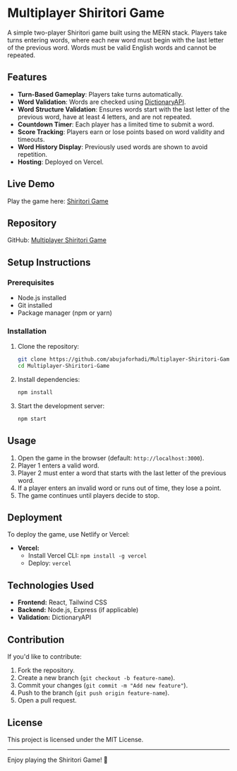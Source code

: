 # Multiplayer Shiritori Game

A simple two-player Shiritori game built using the MERN stack. Players take turns entering words, where each new word must begin with the last letter of the previous word. Words must be valid English words and cannot be repeated.

## Features
- **Turn-Based Gameplay**: Players take turns automatically.
- **Word Validation**: Words are checked using [DictionaryAPI](https://dictionaryapi.dev/).
- **Word Structure Validation**: Ensures words start with the last letter of the previous word, have at least 4 letters, and are not repeated.
- **Countdown Timer**: Each player has a limited time to submit a word.
- **Score Tracking**: Players earn or lose points based on word validity and timeouts.
- **Word History Display**: Previously used words are shown to avoid repetition.
- **Hosting**: Deployed on Vercel.

## Live Demo
Play the game here: [Shiritori Game](https://shiritori20.vercel.app/)

## Repository
GitHub: [Multiplayer Shiritori Game](https://github.com/abujaforhadi/Multiplayer-Shiritori-Game)

## Setup Instructions
### Prerequisites
- Node.js installed
- Git installed
- Package manager (npm or yarn)

### Installation
1. Clone the repository:
   ```sh
   git clone https://github.com/abujaforhadi/Multiplayer-Shiritori-Game.git
   cd Multiplayer-Shiritori-Game
   ```
2. Install dependencies:
   ```sh
   npm install
   ```
3. Start the development server:
   ```sh
   npm start
   ```

## Usage
1. Open the game in the browser (default: `http://localhost:3000`).
2. Player 1 enters a valid word.
3. Player 2 must enter a word that starts with the last letter of the previous word.
4. If a player enters an invalid word or runs out of time, they lose a point.
5. The game continues until players decide to stop.

## Deployment
To deploy the game, use Netlify or Vercel:
- **Vercel:**
  - Install Vercel CLI: `npm install -g vercel`
  - Deploy: `vercel`

## Technologies Used
- **Frontend:** React, Tailwind CSS
- **Backend:** Node.js, Express (if applicable)
- **Validation:** DictionaryAPI

## Contribution
If you'd like to contribute:
1. Fork the repository.
2. Create a new branch (`git checkout -b feature-name`).
3. Commit your changes (`git commit -m "Add new feature"`).
4. Push to the branch (`git push origin feature-name`).
5. Open a pull request.

## License
This project is licensed under the MIT License.

---

Enjoy playing the Shiritori Game! 🚀

